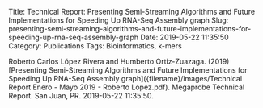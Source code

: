 Title: Technical Report: Presenting Semi-Streaming Algorithms and Future Implementations for Speeding Up RNA-Seq Assembly graph
Slug: presenting-semi-streaming-algorithms-and-future-implementations-for-speeding-up-rna-seq-assembly-graph
Date: 2019-05-22 11:35:50
Category: Publications
Tags: Bioinformatics, k-mers

Roberto Carlos López Rivera and Humberto Ortiz-Zuazaga. (2019)
[Presenting Semi-Streaming Algorithms and Future Implementations for Speeding Up RNA-Seq Assembly graph]({filename}/images/Technical Report Enero - Mayo 2019 - Roberto Lopez.pdf).
Megaprobe Technical Report. San Juan, PR. 2019-05-22 11:35:50.
